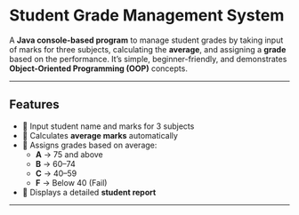 # **Student Grade Management System**

A **Java console-based program** to manage student grades by taking input of marks for three subjects, calculating the **average**, and assigning a **grade** based on the performance. It’s simple, beginner-friendly, and demonstrates **Object-Oriented Programming (OOP)** concepts.

---

## **Features**
- 📌 Input student name and marks for 3 subjects  
- 📌 Calculates **average marks** automatically  
- 📌 Assigns grades based on average:  
  - **A** → 75 and above  
  - **B** → 60–74  
  - **C** → 40–59  
  - **F** → Below 40 (Fail)  
- 📌 Displays a detailed **student report**

---
